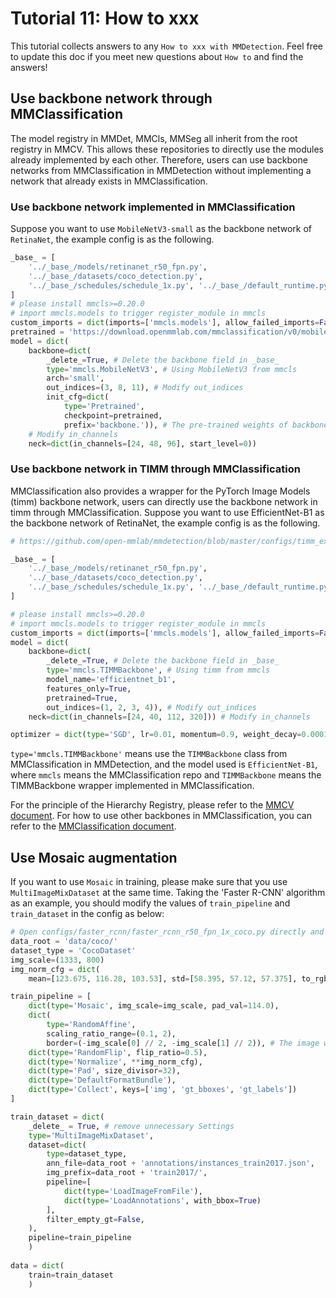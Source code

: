 # Tutorial 11: How to xxx

This tutorial collects answers to any `How to xxx with MMDetection`. Feel free to update this doc if you meet new questions about `How to` and find the answers!

## Use backbone network through MMClassification

The model registry in MMDet, MMCls, MMSeg all inherit from the root registry in MMCV. This allows these repositories to directly use the modules already implemented by each other. Therefore, users can use backbone networks from MMClassification in MMDetection without implementing a network that already exists in MMClassification.

### Use backbone network implemented in MMClassification

Suppose you want to use `MobileNetV3-small` as the backbone network of `RetinaNet`, the example config is as the following.

```python
_base_ = [
    '../_base_/models/retinanet_r50_fpn.py',
    '../_base_/datasets/coco_detection.py',
    '../_base_/schedules/schedule_1x.py', '../_base_/default_runtime.py'
]
# please install mmcls>=0.20.0
# import mmcls.models to trigger register_module in mmcls
custom_imports = dict(imports=['mmcls.models'], allow_failed_imports=False)
pretrained = 'https://download.openmmlab.com/mmclassification/v0/mobilenet_v3/convert/mobilenet_v3_small-8427ecf0.pth'
model = dict(
    backbone=dict(
        _delete_=True, # Delete the backbone field in _base_
        type='mmcls.MobileNetV3', # Using MobileNetV3 from mmcls
        arch='small',
        out_indices=(3, 8, 11), # Modify out_indices
        init_cfg=dict(
            type='Pretrained',
            checkpoint=pretrained,
            prefix='backbone.')), # The pre-trained weights of backbone network in MMCls have prefix='backbone.'. The prefix in the keys will be removed so that these weights can be normally loaded.
    # Modify in_channels
    neck=dict(in_channels=[24, 48, 96], start_level=0))
```

### Use backbone network in TIMM through MMClassification

MMClassification also provides a wrapper for the PyTorch Image Models (timm) backbone network, users can directly use the backbone network in timm through MMClassification. Suppose you want to use EfficientNet-B1 as the backbone network of RetinaNet, the example config is as the following.

```python
# https://github.com/open-mmlab/mmdetection/blob/master/configs/timm_example/retinanet_timm_efficientnet_b1_fpn_1x_coco.py

_base_ = [
    '../_base_/models/retinanet_r50_fpn.py',
    '../_base_/datasets/coco_detection.py',
    '../_base_/schedules/schedule_1x.py', '../_base_/default_runtime.py'
]

# please install mmcls>=0.20.0
# import mmcls.models to trigger register_module in mmcls
custom_imports = dict(imports=['mmcls.models'], allow_failed_imports=False)
model = dict(
    backbone=dict(
        _delete_=True, # Delete the backbone field in _base_
        type='mmcls.TIMMBackbone', # Using timm from mmcls
        model_name='efficientnet_b1',
        features_only=True,
        pretrained=True,
        out_indices=(1, 2, 3, 4)), # Modify out_indices
    neck=dict(in_channels=[24, 40, 112, 320])) # Modify in_channels

optimizer = dict(type='SGD', lr=0.01, momentum=0.9, weight_decay=0.0001)
```

`type='mmcls.TIMMBackbone'` means use the `TIMMBackbone` class from MMClassification in MMDetection, and the model used is `EfficientNet-B1`, where `mmcls` means the MMClassification repo and `TIMMBackbone` means the TIMMBackbone wrapper implemented in MMClassification.

For the principle of the Hierarchy Registry, please refer to the [MMCV document](https://github.com/open-mmlab/mmcv/blob/master/docs/en/understand_mmcv/registry.md#hierarchy-registry). For how to use other backbones in MMClassification, you can refer to the [MMClassification document](https://github.com/open-mmlab/mmclassification/blob/master/docs/en/tutorials/config.md).

## Use Mosaic augmentation

If you want to use `Mosaic` in training, please make sure that you use `MultiImageMixDataset` at the same time. Taking the 'Faster R-CNN' algorithm as an example, you should modify the values of `train_pipeline` and `train_dataset` in the config as below:

```python
# Open configs/faster_rcnn/faster_rcnn_r50_fpn_1x_coco.py directly and add the following fields
data_root = 'data/coco/'
dataset_type = 'CocoDataset'
img_scale=(1333, 800)​
img_norm_cfg = dict(
    mean=[123.675, 116.28, 103.53], std=[58.395, 57.12, 57.375], to_rgb=True)

train_pipeline = [
    dict(type='Mosaic', img_scale=img_scale, pad_val=114.0),
    dict(
        type='RandomAffine',
        scaling_ratio_range=(0.1, 2),
        border=(-img_scale[0] // 2, -img_scale[1] // 2)), # The image will be enlarged by 4 times after Mosaic processing,so we use affine transformation to restore the image size.
    dict(type='RandomFlip', flip_ratio=0.5),
    dict(type='Normalize', **img_norm_cfg),
    dict(type='Pad', size_divisor=32),
    dict(type='DefaultFormatBundle'),
    dict(type='Collect', keys=['img', 'gt_bboxes', 'gt_labels'])
]

train_dataset = dict(
    _delete_ = True, # remove unnecessary Settings
    type='MultiImageMixDataset',
    dataset=dict(
        type=dataset_type,
        ann_file=data_root + 'annotations/instances_train2017.json',
        img_prefix=data_root + 'train2017/',
        pipeline=[
            dict(type='LoadImageFromFile'),
            dict(type='LoadAnnotations', with_bbox=True)
        ],
        filter_empty_gt=False,
    ),
    pipeline=train_pipeline
    )
​
data = dict(
    train=train_dataset
    )
```
